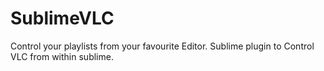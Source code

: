 # SublimeVLC
Control your playlists from your favourite Editor. Sublime plugin to Control VLC from within sublime. 
